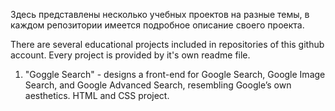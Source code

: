 Здесь представлены несколько учебных проектов на разные темы, в каждом репозитории имеется подробное описание своего проекта.

There are several educational projects included in repositories of this github account. Every project is provided by it's own readme file.

1. "Goggle Search" -   designs a front-end for Google Search, Google Image Search, and Google Advanced Search, resembling Google’s own aesthetics. HTML and CSS project.



